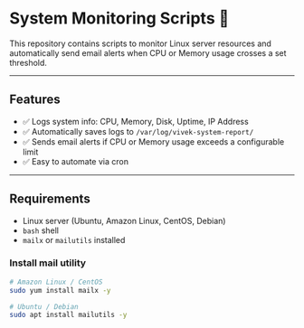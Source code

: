 # System Monitoring Scripts 🚀

This repository contains scripts to monitor Linux server resources and automatically send email alerts when CPU or Memory usage crosses a set threshold.  

---

## Features

- ✅ Logs system info: CPU, Memory, Disk, Uptime, IP Address  
- ✅ Automatically saves logs to `/var/log/vivek-system-report/`  
- ✅ Sends email alerts if CPU or Memory usage exceeds a configurable limit  
- ✅ Easy to automate via cron  

---

## Requirements

- Linux server (Ubuntu, Amazon Linux, CentOS, Debian)  
- `bash` shell  
- `mailx` or `mailutils` installed  

### Install mail utility

```bash
# Amazon Linux / CentOS
sudo yum install mailx -y

# Ubuntu / Debian
sudo apt install mailutils -y
